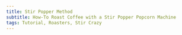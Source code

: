 ```yaml
---
title: Stir Popper Method
subtitle: How-To Roast Coffee with a Stir Popper Popcorn Machine
tags: Tutorial, Roasters, Stir Crazy
---
```

